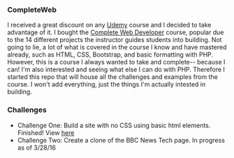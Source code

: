 ### CompleteWeb
I received a great discount on any [Udemy](http://udemy.com) course and I decided to take advantage of it.  I bought the [Complete Web Developer](https://www.udemy.com/complete-web-developer-course/learn/#) course, popular due to the 14 different projects the instructor guides students into building. Not going to lie, a lot of what is covered in the course I know and have mastered already, such as HTML, CSS, Bootstrap, and basic formatting with PHP. However, this is a course I always wanted to take and complete-- because I can! I'm also interested and seeing what else I can do with PHP. Therefore I started this repo that will house all the challenges and examples from the course. I won't add everything, just the things I'm actually intested in building.

### Challenges
* Challenge One: Build a site with no CSS using basic html elements. Finished! View [here](https://github.com/Wilcott321/100DaysOfCode/blob/master/CompleteWeb/chapter_one/challenge_one.html)
* Challenge Two: Create a clone of the BBC News Tech page. In progress as of 3/28/16
